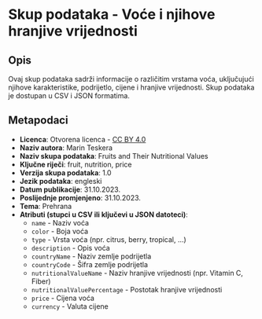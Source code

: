 # Skup podataka - Voće i njihove hranjive vrijednosti

## Opis

Ovaj skup podataka sadrži informacije o različitim vrstama voća, uključujući njihove karakteristike, podrijetlo, cijene i hranjive vrijednosti. Skup podataka je dostupan u CSV i JSON formatima.

## Metapodaci

- **Licenca**: Otvorena licenca - [CC BY 4.0](https://creativecommons.org/licenses/by/4.0/legalcode.en)
- **Naziv autora**: Marin Teskera
- **Naziv skupa podataka**: Fruits and Their Nutritional Values
- **Ključne riječi**: fruit, nutrition, price
- **Verzija skupa podataka**: 1.0
- **Jezik podataka**: engleski
- **Datum publikacije**: 31.10.2023.
- **Poslijednje promjenjeno**: 31.10.2023.
- **Tema**: Prehrana
- **Atributi (stupci u CSV ili ključevi u JSON datoteci)**:
  - `name` - Naziv voća
  - `color` - Boja voća
  - `type` - Vrsta voća (npr. citrus, berry, tropical, ...)
  - `description` - Opis voća
  - `countryName` - Naziv zemlje podrijetla
  - `countryCode` - Šifra zemlje podrijetla
  - `nutritionalValueName` - Naziv hranjive vrijednosti (npr. Vitamin C, Fiber)
  - `nutritionalValuePercentage` - Postotak hranjive vrijednosti
  - `price` - Cijena voća
  - `currency` - Valuta cijene
